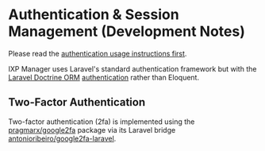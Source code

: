 # Authentication & Session Management (Development Notes)

Please read the [authentication usage instructions first](../usage/authentication.md).

IXP Manager uses Laravel's standard authentication framework but with the [Laravel Doctrine ORM](http://www.laraveldoctrine.org/) [authentication](http://www.laraveldoctrine.org/docs/1.4/orm/auth) rather than Eloquent.


## Two-Factor Authentication

Two-factor authentication (2fa) is implemented using the [pragmarx/google2fa](https://github.com/antonioribeiro/google2fa) package via its Laravel bridge [antonioribeiro/google2fa-laravel](https://github.com/antonioribeiro/google2fa-laravel).
